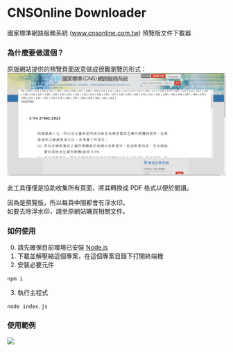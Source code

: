 # CNSOnline Downloader
國家標準網路服務系統 (www.cnsonline.com.tw) 預覽版文件下載器

### 為什麼要做這個？
原版網站提供的預覽頁面故意做成很難瀏覽的形式：
![](assets/preview.png)

此工具僅僅是協助收集所有頁面，將其轉換成 PDF 格式以便於閱讀。

因為是預覽版，所以每頁中間都會有浮水印。  
如要去除浮水印，請至原網站購買相關文件。

### 如何使用
0. 請先確保目前環境已安裝 [Node.js](https://nodejs.org/zh-tw)
1. 下載並解壓縮這個專案，在這個專案目錄下打開終端機
2. 安裝必要元件
```
npm i
```
3. 執行主程式
```
node index.js
```

### 使用範例
![](assets/2x.gif)